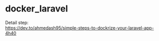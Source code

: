 # docker_laravel

Detail step:   
https://dev.to/ahmedash95/simple-steps-to-dockrize-your-laravel-app-4h40